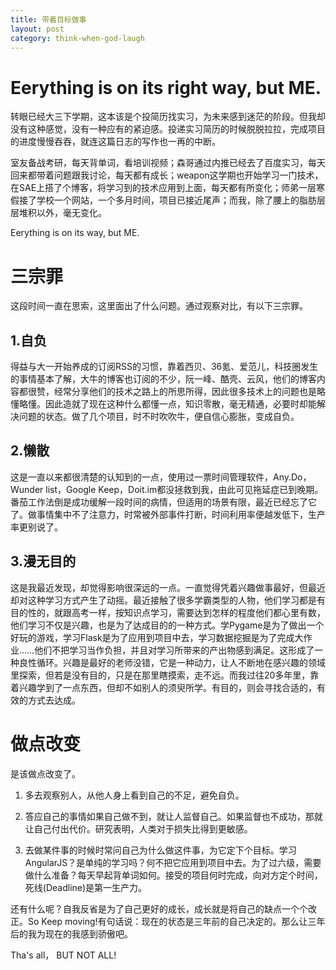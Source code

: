 ```yaml
---
title: 带着目标做事
layout: post
category: think-when-god-laugh
---
```


# Eerything is on its right way, but ME.

转眼已经大三下学期，这本该是个投简历找实习，为未来感到迷茫的阶段。但我却没有这种感觉，没有一种应有的紧迫感。投递实习简历的时候脱脱拉拉，完成项目的进度慢慢吞吞，就连这篇日志的写作也一再的中断。

室友备战考研，每天背单词，看培训视频；森哥通过内推已经去了百度实习，每天回来都带着问题跟我讨论，每天都有成长；weapon这学期也开始学习一门技术，在SAE上搭了个博客，将学习到的技术应用到上面，每天都有所变化；师弟一层寒假接了学校一个网站，一个多月时间，项目已接近尾声；而我，除了腰上的脂肪层层堆积以外，毫无变化。

Eerything is on its way, but ME.

# 三宗罪

这段时间一直在思索，这里面出了什么问题。通过观察对比，有以下三宗罪。

## 1.自负

得益与大一开始养成的订阅RSS的习惯，靠着西贝、36氪、爱范儿，科技圈发生的事情基本了解，大牛的博客也订阅的不少，阮一峰、酷壳、云风，他们的博客内容都很赞，经常分享他们的技术之路上的所思所得，因此很多技术上的问题也是略懂略懂。因此造就了现在这种什么都懂一点，知识零散，毫无精通，必要时却能解决问题的状态。做了几个项目，时不时吹吹牛，便自信心膨胀，变成自负。

## 2.懒散

这是一直以来都很清楚的认知到的一点，使用过一票时间管理软件，Any.Do，Wunder list，Google Keep，Doit.im都没拯救到我，由此可见拖延症已到晚期。番茄工作法倒是成功缓解一段时间的病情，但适用的场景有限，最近已经忘了它了。做事情集中不了注意力，时常被外部事件打断，时间利用率便越发低下，生产率更别说了。

## 3.漫无目的

这是我最近发现，却觉得影响很深远的一点。一直觉得凭着兴趣做事最好，但最近却对这种学习方式产生了动摇。最近接触了很多学霸类型的人物，他们学习都是有目的性的，就跟高考一样，按知识点学习，需要达到怎样的程度他们都心里有数，他们学习不仅是兴趣，也是为了达成目的的一种方式。学Pygame是为了做出一个好玩的游戏，学习Flask是为了应用到项目中去，学习数据挖掘是为了完成大作业……他们不把学习当作负担，并且对学习所带来的产出物感到满足。这形成了一种良性循环。兴趣是最好的老师没错，它是一种动力，让人不断地在感兴趣的领域里探索，但若是没有目的，只是在那里瞎摸索，走不远。而我过往20多年里，靠着兴趣学到了一点东西，但却不如别人的须臾所学。有目的，则会寻找合适的，有效的方式去达成。

# 做点改变

是该做点改变了。

1. 多去观察别人，从他人身上看到自己的不足，避免自负。

1. 答应自己的事情如果自己做不到，就让人监督自己。如果监督也不成功，那就让自己付出代价。研究表明，人类对于损失比得到更敏感。

1. 去做某件事的时候时常问自己为什么做这件事，为它定下个目标。学习AngularJS？是单纯的学习吗？何不把它应用到项目中去。为了过六级，需要做什么准备？每天早起背单词如何。接受的项目何时完成，向对方定个时间，死线(Deadline)是第一生产力。

还有什么呢？自我反省是为了自己更好的成长，成长就是将自己的缺点一个个改正。So Keep moving!有句话说：现在的状态是三年前的自己决定的。那么让三年后的我为现在的我感到骄傲吧。

Tha's all， BUT NOT ALL!
